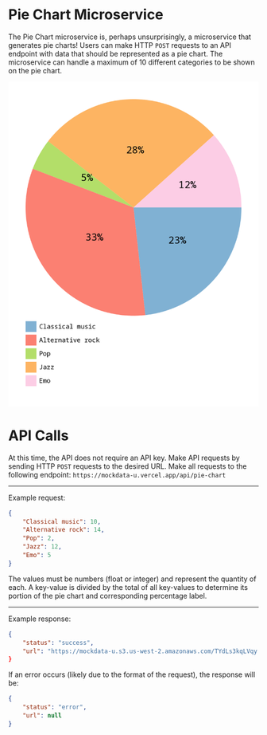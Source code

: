 # Pie Chart Microservice

The Pie Chart microservice is, perhaps unsurprisingly, a microservice that generates pie charts! Users can make HTTP `POST` requests to an API endpoint with data that should be represented as a pie chart. The microservice can handle a maximum of 10 different categories to be shown on the pie chart.

![Preview of Generated Pie Chart](/public/images/preview-pie-chart.png?raw=true)

# API Calls

At this time, the API does not require an API key. Make API requests by sending HTTP `POST` requests to the desired URL. Make all requests to the following endpoint: `https://mockdata-u.vercel.app/api/pie-chart`

---

Example request:

```json
{
    "Classical music": 10,
    "Alternative rock": 14,
    "Pop": 2,
    "Jazz": 12,
    "Emo": 5
}
```

The values must be numbers (float or integer) and represent the quantity of each. A key-value is divided by the total of all key-values to determine its portion of the pie chart and corresponding percentage label.

---

Example response:

```json
{
    "status": "success",
    "url": "https://mockdata-u.s3.us-west-2.amazonaws.com/TYdLs3kqLVqy.png"}
}
```

If an error occurs (likely due to the format of the request), the response will be:

```json
{
    "status": "error",
    "url": null
}
```
